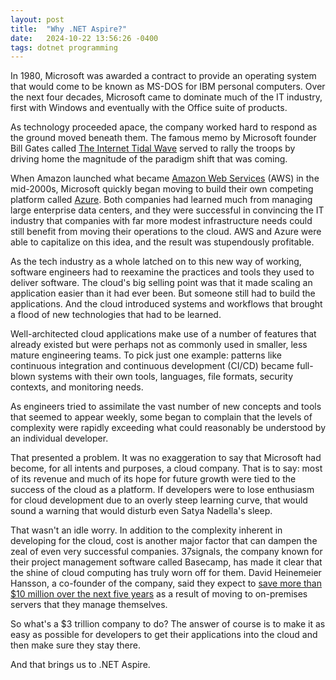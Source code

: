 ```yaml
---
layout: post
title:  "Why .NET Aspire?"
date:   2024-10-22 13:56:26 -0400
tags: dotnet programming
---
```

In 1980, Microsoft was awarded a contract to provide an operating system that would come to be known as MS-DOS for IBM personal computers. Over the next four decades, Microsoft came to dominate much of the IT industry, first with Windows and eventually with the Office suite of products.

As technology proceeded apace, the company worked hard to respond as the ground moved beneath them. The famous memo by Microsoft founder Bill Gates called [The Internet Tidal Wave][famous-memo] served to rally the troops by driving home the magnitude of the paradigm shift that was coming.

When Amazon launched what became [Amazon Web Services][aws] (AWS) in the mid-2000s, Microsoft quickly began moving to build their own competing platform called [Azure][azure]. Both companies had learned much from managing large enterprise data centers, and they were successful in convincing the IT industry that companies with far more modest infrastructure needs could still benefit from moving their operations to the cloud. AWS and Azure were able to capitalize on this idea, and the result was stupendously profitable.

As the tech industry as a whole latched on to this new way of working, software engineers had to reexamine the practices and tools they used to deliver software. The cloud's big selling point was that it made scaling an application easier than it had ever been. But someone still had to build the applications. And the cloud introduced systems and workflows that brought a flood of new technologies that had to be learned.

Well-architected cloud applications make use of a number of features that already existed but were perhaps not as commonly used in smaller, less mature engineering teams. To pick just one example: patterns like continuous integration and continuous development (CI/CD) became full-blown systems with their own tools, languages, file formats, security contexts, and monitoring needs.

As engineers tried to assimilate the vast number of new concepts and tools that seemed to appear weekly, some began to complain that the levels of complexity were rapidly exceeding what could reasonably be understood by an individual developer. 

That presented a problem. It was no exaggeration to say that Microsoft had become, for all intents and purposes, a cloud company. That is to say: most of its revenue and much of its hope for future growth were tied to the success of the cloud as a platform. If developers were to lose enthusiasm for cloud development due to an overly steep learning curve, that would sound a warning that would disturb even Satya Nadella's sleep.

That wasn't an idle worry. In addition to the complexity inherent in developing for the cloud, cost is another major factor that can dampen the zeal of even very successful companies. 37signals, the company known for their project management software called Basecamp, has made it clear that the shine of cloud computing has truly worn off for them. David Heinemeier Hansson, a co-founder of the company, said they expect to [save more than $10 million over the next five years][dhh] as a result of moving to on-premises servers that they manage themselves.

So what's a $3 trillion company to do? The answer of course is to make it as easy as possible for developers to get their applications into the cloud and then make sure they stay there. 

And that brings us to .NET Aspire.

[famous-memo]: https://lettersofnote.com/2011/07/22/the-internet-tidal-wave/
[aws]: https://aws.amazon.com
[azure]: https://azure.microsoft.com/en-us/
[dhh]: https://world.hey.com/dhh/our-cloud-exit-savings-will-now-top-ten-million-over-five-years-c7d9b5bd